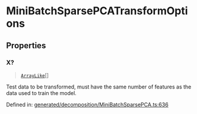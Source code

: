 # MiniBatchSparsePCATransformOptions

## Properties

### X?

> [`ArrayLike`](../types/ArrayLike.md)[]

Test data to be transformed, must have the same number of features as the data used to train the model.

Defined in:  [generated/decomposition/MiniBatchSparsePCA.ts:636](https://github.com/transitive-bullshit/scikit-learn-ts/blob/122b3c0/packages/sklearn/src/generated/decomposition/MiniBatchSparsePCA.ts#L636)
